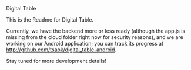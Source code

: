 Digital Table

This is the Readme for Digital Table.

Currently, we have the backend more or less ready (although the app.js is missing from the cloud folder right now for security reasons), and we are working on our Android application; you can track its progress at http://github.com/tsaok/digital_table-android.

Stay tuned for more development details!


